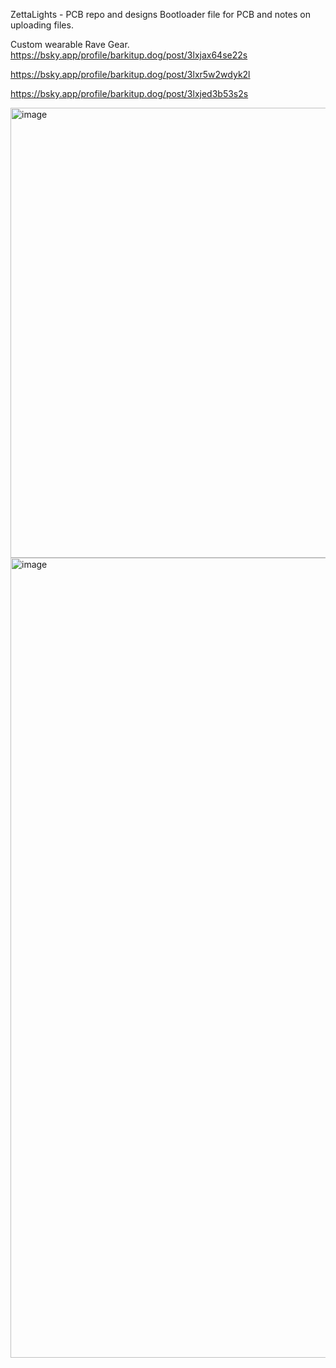 ZettaLights - PCB repo and designs
Bootloader file for PCB and notes on uploading files.

Custom wearable Rave Gear.
https://bsky.app/profile/barkitup.dog/post/3lxjax64se22s

https://bsky.app/profile/barkitup.dog/post/3lxr5w2wdyk2l

https://bsky.app/profile/barkitup.dog/post/3lxjed3b53s2s



<img width="1280" height="720" alt="image" src="https://github.com/user-attachments/assets/f2b10cfb-de3c-4c02-a6e9-767e43498604" />

<img width="964" height="1280" alt="image" src="https://github.com/user-attachments/assets/c0d31cee-aca6-40e1-8922-63f3d6b0f55b" />
